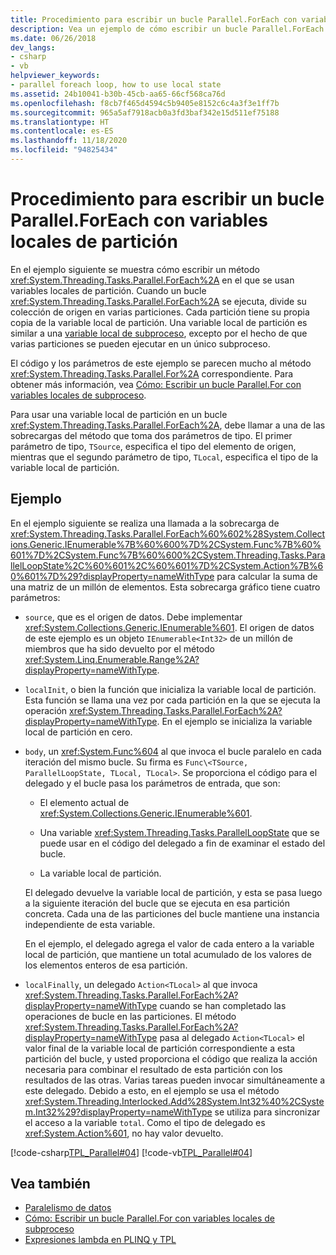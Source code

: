 ```yaml
---
title: Procedimiento para escribir un bucle Parallel.ForEach con variables locales de partición
description: Vea un ejemplo de cómo escribir un bucle Parallel.ForEach que use variables locales de partición en .NET.
ms.date: 06/26/2018
dev_langs:
- csharp
- vb
helpviewer_keywords:
- parallel foreach loop, how to use local state
ms.assetid: 24b10041-b30b-45cb-aa65-66cf568ca76d
ms.openlocfilehash: f8cb7f465d4594c5b9405e8152c6c4a3f3e1ff7b
ms.sourcegitcommit: 965a5af7918acb0a3fd3baf342e15d511ef75188
ms.translationtype: HT
ms.contentlocale: es-ES
ms.lasthandoff: 11/18/2020
ms.locfileid: "94825434"
---
```

# <a name="how-to-write-a-parallelforeach-loop-with-partition-local-variables"></a>Procedimiento para escribir un bucle Parallel.ForEach con variables locales de partición

En el ejemplo siguiente se muestra cómo escribir un método <xref:System.Threading.Tasks.Parallel.ForEach%2A> en el que se usan variables locales de partición. Cuando un bucle <xref:System.Threading.Tasks.Parallel.ForEach%2A> se ejecuta, divide su colección de origen en varias particiones. Cada partición tiene su propia copia de la variable local de partición. Una variable local de partición es similar a una [variable local de subproceso](xref:System.Threading.ThreadLocal%601), excepto por el hecho de que varias particiones se pueden ejecutar en un único subproceso.

El código y los parámetros de este ejemplo se parecen mucho al método <xref:System.Threading.Tasks.Parallel.For%2A> correspondiente. Para obtener más información, vea [Cómo: Escribir un bucle Parallel.For con variables locales de subproceso](how-to-write-a-parallel-for-loop-with-thread-local-variables.md).

Para usar una variable local de partición en un bucle <xref:System.Threading.Tasks.Parallel.ForEach%2A>, debe llamar a una de las sobrecargas del método que toma dos parámetros de tipo. El primer parámetro de tipo, `TSource`, especifica el tipo del elemento de origen, mientras que el segundo parámetro de tipo, `TLocal`, especifica el tipo de la variable local de partición.

## <a name="example"></a>Ejemplo

En el ejemplo siguiente se realiza una llamada a la sobrecarga de <xref:System.Threading.Tasks.Parallel.ForEach%60%602%28System.Collections.Generic.IEnumerable%7B%60%600%7D%2CSystem.Func%7B%60%601%7D%2CSystem.Func%7B%60%600%2CSystem.Threading.Tasks.ParallelLoopState%2C%60%601%2C%60%601%7D%2CSystem.Action%7B%60%601%7D%29?displayProperty=nameWithType> para calcular la suma de una matriz de un millón de elementos. Esta sobrecarga gráfico tiene cuatro parámetros:

- `source`, que es el origen de datos. Debe implementar <xref:System.Collections.Generic.IEnumerable%601>. El origen de datos de este ejemplo es un objeto `IEnumerable<Int32>` de un millón de miembros que ha sido devuelto por el método <xref:System.Linq.Enumerable.Range%2A?displayProperty=nameWithType>.

- `localInit`, o bien la función que inicializa la variable local de partición. Esta función se llama una vez por cada partición en la que se ejecuta la operación <xref:System.Threading.Tasks.Parallel.ForEach%2A?displayProperty=nameWithType>. En el ejemplo se inicializa la variable local de partición en cero.

- `body`, un <xref:System.Func%604> al que invoca el bucle paralelo en cada iteración del mismo bucle. Su firma es `Func\<TSource, ParallelLoopState, TLocal, TLocal>`. Se proporciona el código para el delegado y el bucle pasa los parámetros de entrada, que son:

  - El elemento actual de <xref:System.Collections.Generic.IEnumerable%601>.

  - Una variable <xref:System.Threading.Tasks.ParallelLoopState> que se puede usar en el código del delegado a fin de examinar el estado del bucle.

  - La variable local de partición.

  El delegado devuelve la variable local de partición, y esta se pasa luego a la siguiente iteración del bucle que se ejecuta en esa partición concreta. Cada una de las particiones del bucle mantiene una instancia independiente de esta variable.

  En el ejemplo, el delegado agrega el valor de cada entero a la variable local de partición, que mantiene un total acumulado de los valores de los elementos enteros de esa partición.

- `localFinally`, un delegado `Action<TLocal>` al que invoca <xref:System.Threading.Tasks.Parallel.ForEach%2A?displayProperty=nameWithType> cuando se han completado las operaciones de bucle en las particiones. El método <xref:System.Threading.Tasks.Parallel.ForEach%2A?displayProperty=nameWithType> pasa al delegado `Action<TLocal>` el valor final de la variable local de partición correspondiente a esta partición del bucle, y usted proporciona el código que realiza la acción necesaria para combinar el resultado de esta partición con los resultados de las otras. Varias tareas pueden invocar simultáneamente a este delegado. Debido a esto, en el ejemplo se usa el método <xref:System.Threading.Interlocked.Add%28System.Int32%40%2CSystem.Int32%29?displayProperty=nameWithType> se utiliza para sincronizar el acceso a la variable `total`. Como el tipo de delegado es <xref:System.Action%601>, no hay valor devuelto.

[!code-csharp[TPL_Parallel#04](../../../samples/snippets/csharp/VS_Snippets_Misc/tpl_parallel/cs/foreachthreadlocal.cs#04)]
[!code-vb[TPL_Parallel#04](../../../samples/snippets/visualbasic/VS_Snippets_Misc/tpl_parallel/vb/foreachthreadlocal.vb#04)]

## <a name="see-also"></a>Vea también

- [Paralelismo de datos](data-parallelism-task-parallel-library.md)
- [Cómo: Escribir un bucle Parallel.For con variables locales de subproceso](how-to-write-a-parallel-for-loop-with-thread-local-variables.md)
- [Expresiones lambda en PLINQ y TPL](lambda-expressions-in-plinq-and-tpl.md)
